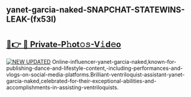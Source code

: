 ## yanet-garcia-naked-SNAPCHAT-STATEWINS-LEAK-(fx53l)


# <h2><a href="https://mediaupload.pro?-20M">🔗👉 🔴 Private-P𝚑ot𝚘𝚜-V𝚒d𝚎o</a></h2>

[![NEW UPDATED](https://i.imgur.com/0qMVB7G.gif)](https://mediaupload.pro?-20M)
Online-influencer-yanet-garcia-naked,known-for-publishing-dance-and-lifestyle-content,-including-performances-and-vlogs-on-social-media-platforms.Brilliant-ventriloquist-assistant-yanet-garcia-naked,celebrated-for-their-exceptional-abilities-and-accomplishments-in-assisting-ventriloquists.  